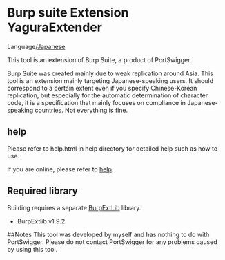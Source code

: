 Burp suite Extension YaguraExtender
=============

Language/[Japanese](https://github.com/raise-isayan/YaguraExtender/blob/master/Readme-ja.md)

This tool is an extension of Burp Suite, a product of PortSwigger.

Burp Suite was created mainly due to weak replication around Asia.
This tool is an extension mainly targeting Japanese-speaking users.
It should correspond to a certain extent even if you specify Chinese-Korean replication, but especially for the automatic determination of character code, it is a specification that mainly focuses on compliance in Japanese-speaking countries.
Not everything is fine.

## help

Please refer to help.html in help directory for detailed help such as how to use.

If you are online, please refer to [help](https://github.com/raise-isayan/YaguraExtender/blob/master/src/main/help/help.adoc).

## Required library
Building requires a separate [BurpExtLib](https://github.com/raise-isayan/BurpExtLib) library.
* BurpExtlib v1.9.2

##Notes
This tool was developed by myself and has nothing to do with PortSwigger. Please do not contact PortSwigger for any problems caused by using this tool.

